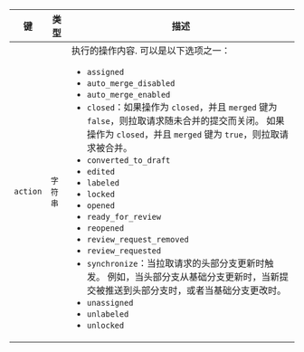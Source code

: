 | 键        | 类型    | 描述                                           |
| -------- | ----- | -------------------------------------------- |
| `action` | `字符串` | 执行的操作内容. 可以是以下选项之一：<ul><li>`assigned`</li><li>`auto_merge_disabled`</li><li>`auto_merge_enabled`</li><li>`closed`：如果操作为 `closed`，并且 `merged` 键为 `false`，则拉取请求随未合并的提交而关闭。 如果操作为 `closed`，并且 `merged` 键为 `true`，则拉取请求被合并。</li><li>`converted_to_draft`</li><li>`edited`</li><li>`labeled`</li><li>`locked`</li><li>`opened`</li><li>`ready_for_review`</li><li>`reopened`</li><li>`review_request_removed`</li><li>`review_requested`</li><li>`synchronize`：当拉取请求的头部分支更新时触发。 例如，当头部分支从基础分支更新时，当新提交被推送到头部分支时，或者当基础分支更改时。</li><li>`unassigned`</li><li>`unlabeled`</li><li>`unlocked`</li></ul> |
